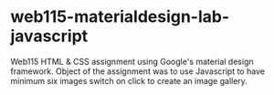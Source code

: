 # web115-materialdesign-lab-javascript
Web115 HTML &amp; CSS assignment using Google's material design framework. Object of the assignment was to use Javascript to have minimum six images switch on click to create an image gallery.
